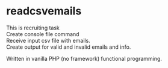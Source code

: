 # readcsvemails
This is recruiting task  
Create console file command  
Receive input csv file with emails.  
Create output for valid and invalid emails and info.  

Written in vanilla PHP (no framework) functional programming.
